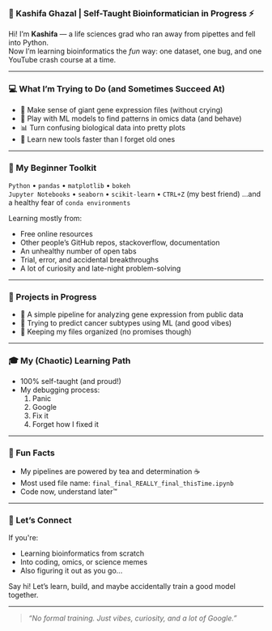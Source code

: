 ### 🧬 Kashifa Ghazal | Self-Taught Bioinformatician in Progress ⚡️

Hi! I’m **Kashifa** — a life sciences grad who ran away from pipettes and fell into Python.  
Now I’m learning bioinformatics the *fun* way: one dataset, one bug, and one YouTube crash course at a time.

---

### 💻 What I’m Trying to Do (and Sometimes Succeed At)

- 🧬 Make sense of giant gene expression files (without crying)  
- 🤖 Play with ML models to find patterns in omics data (and behave)  
- 📊 Turn confusing biological data into pretty plots  
- 🧠 Learn new tools faster than I forget old ones

---

### 🧰 My Beginner Toolkit

`Python` • `pandas` • `matplotlib` • `bokeh`  
`Jupyter Notebooks` • `seaborn` • `scikit-learn` • `CTRL+Z` (my best friend) ...and a healthy fear of `conda environments`


Learning mostly from:
- Free online resources  
- Other people’s GitHub repos, stackoverflow, documentation
- An unhealthy number of open tabs
- Trial, error, and accidental breakthroughs
- A lot of curiosity and late-night problem-solving

---

### 🔧 Projects in Progress

- 🚧 A simple pipeline for analyzing gene expression from public data  
- 🧬 Trying to predict cancer subtypes using ML (and good vibes)  
- 📁 Keeping my files organized (no promises though)

---

### 🎓 My (Chaotic) Learning Path

- 100% self-taught (and proud!)  
- My debugging process:  
  1. Panic  
  2. Google  
  3. Fix it  
  4. Forget how I fixed it

---

### 🌈 Fun Facts

- My pipelines are powered by tea and determination ☕  
- Most used file name: `final_final_REALLY_final_thisTime.ipynb`  
- Code now, understand later™

---

### 🤝 Let’s Connect

If you're:
- Learning bioinformatics from scratch  
- Into coding, omics, or science memes  
- Also figuring it out as you go...

Say hi! Let’s learn, build, and maybe accidentally train a good model together.

---

> *“No formal training. Just vibes, curiosity, and a lot of Google.”*
